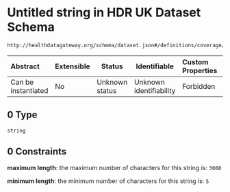 # Untitled string in HDR UK Dataset Schema

```txt
http://healthdatagateway.org/schema/dataset.json#/definitions/coverage/properties/pathway/allOf/0
```




| Abstract            | Extensible | Status         | Identifiable            | Custom Properties | Additional Properties | Access Restrictions | Defined In                                                                 |
| :------------------ | ---------- | -------------- | ----------------------- | :---------------- | --------------------- | ------------------- | -------------------------------------------------------------------------- |
| Can be instantiated | No         | Unknown status | Unknown identifiability | Forbidden         | Allowed               | none                | [dataset.schema.json\*](../out/dataset.schema.json "open original schema") |

## 0 Type

`string`

## 0 Constraints

**maximum length**: the maximum number of characters for this string is: `3000`

**minimum length**: the minimum number of characters for this string is: `5`
